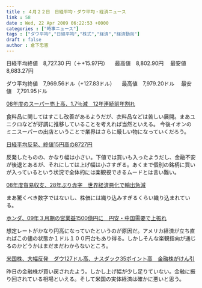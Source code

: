 ```yaml
---
title : ４月２２日　日経平均・ダウ平均・経済ニュース
link : 58
date : Wed, 22 Apr 2009 06:22:53 +0000
categories : ["時事ニュース"]
tags : ["ダウ平均","日経平均","株式","経済","経済動向"]
draft : false
author : 倉下忠憲
---
```


日経平均終値　8,727.30 円（＋+15.97円）
　最高値　8,802.90円
　最安値　8,683.27円

ダウ平均終値　7,969.56ドル（+127.83ドル）
　最高値　7,979.20ドル
　最安値　7,791.95ドル

<a href="http://www.nikkei.co.jp/news/main/20090422AT2F2200J22042009.html">08年度のスーパー売上高、1.7％減　12年連続前年割れ</a>

食料品に関してはすこし改善があるようだが、衣料品などは苦しい展開。まあユニクロなどが好調に推移していることを考えれば当然といえる。
今後イオンのミニスーパーの出店ということで業界はさらに厳しい物になっていくだろう。

<a href="http://www.nikkei.co.jp/news/main/20090422NT000Y99822042009.html">日経平均反発、終値15円高の8727円</a>

反発したものの、かなり幅は小さい。下値では買いも入ったようだし、金融不安が後退とあるが、それにしては上げ幅は小さすぎる。あくまで個別の銘柄に買いが入っているという状況で全体的には楽観視できるムードとは言い難い。

<a href="http://www.nikkei.co.jp/news/main/20090422NTE2IFK0121042009.html">08年度貿易収支、28年ぶり赤字　世界経済悪化で輸出急減 </a>

まあ驚くべき数字ではないし、株価には織り込みすぎるくらい織り込まれている。

<a href="http://www.nikkei.co.jp/news/main/20090422AT2D2001721042009.html">ホンダ、09年３月期の営業益1500億円に　円安・中国需要で上振れ</a> 

想定レートがかなり円高になっていたというのが原因だ。アメリカ経済が立ち直ればこの儘の状態か１ドル１００円台もあり得る。しかしそんな楽観指向が通じるのかどうかはまだまだわからないところ。

<a href="http://www.nikkei.co.jp/news/market/20090422c8ASB7IAA05220409.html">米国株、大幅反発　ダウ127ドル高、ナスダック35ポイント高　金融株がけん引</a>

昨日の金融株が買い戻されたよう。しかし上げ幅が少し足りていない。金融に振り回されている相場といえる。そして米国の実体経済は確かに悪いと思う。